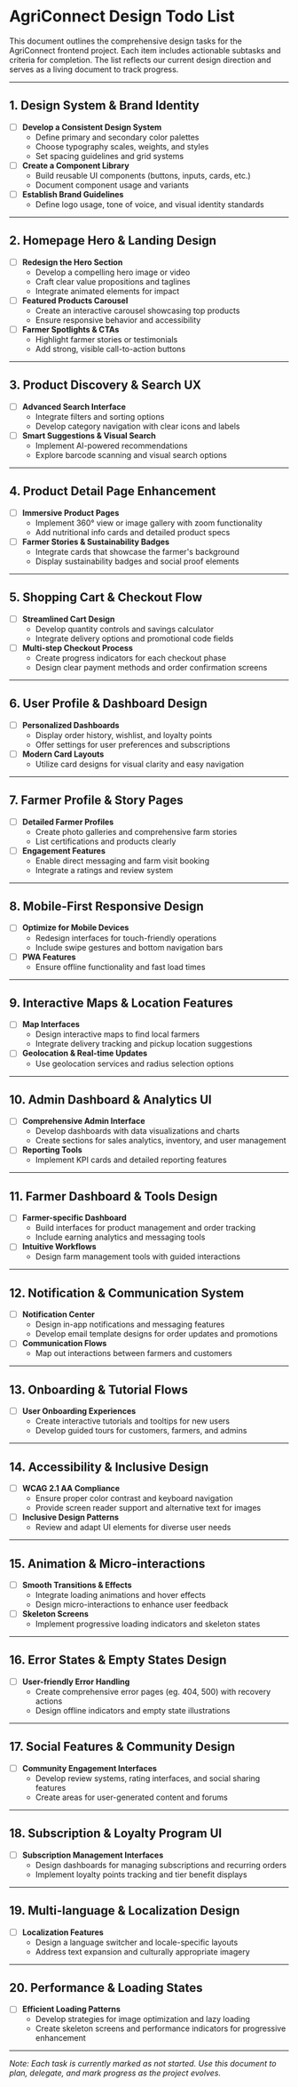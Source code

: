 # AgriConnect Design Todo List

This document outlines the comprehensive design tasks for the AgriConnect frontend project. Each item includes actionable subtasks and criteria for completion. The list reflects our current design direction and serves as a living document to track progress.

---

## 1. Design System & Brand Identity
- [ ] **Develop a Consistent Design System**
  - Define primary and secondary color palettes
  - Choose typography scales, weights, and styles
  - Set spacing guidelines and grid systems
- [ ] **Create a Component Library**
  - Build reusable UI components (buttons, inputs, cards, etc.)
  - Document component usage and variants
- [ ] **Establish Brand Guidelines**
  - Define logo usage, tone of voice, and visual identity standards

---

## 2. Homepage Hero & Landing Design
- [ ] **Redesign the Hero Section**
  - Develop a compelling hero image or video
  - Craft clear value propositions and taglines
  - Integrate animated elements for impact
- [ ] **Featured Products Carousel**
  - Create an interactive carousel showcasing top products
  - Ensure responsive behavior and accessibility
- [ ] **Farmer Spotlights & CTAs**
  - Highlight farmer stories or testimonials
  - Add strong, visible call-to-action buttons

---

## 3. Product Discovery & Search UX
- [ ] **Advanced Search Interface**
  - Integrate filters and sorting options
  - Develop category navigation with clear icons and labels
- [ ] **Smart Suggestions & Visual Search**
  - Implement AI-powered recommendations
  - Explore barcode scanning and visual search options

---

## 4. Product Detail Page Enhancement
- [ ] **Immersive Product Pages**
  - Implement 360° view or image gallery with zoom functionality
  - Add nutritional info cards and detailed product specs
- [ ] **Farmer Stories & Sustainability Badges**
  - Integrate cards that showcase the farmer's background
  - Display sustainability badges and social proof elements

---

## 5. Shopping Cart & Checkout Flow
- [ ] **Streamlined Cart Design**
  - Develop quantity controls and savings calculator
  - Integrate delivery options and promotional code fields
- [ ] **Multi-step Checkout Process**
  - Create progress indicators for each checkout phase
  - Design clear payment methods and order confirmation screens

---

## 6. User Profile & Dashboard Design
- [ ] **Personalized Dashboards**
  - Display order history, wishlist, and loyalty points
  - Offer settings for user preferences and subscriptions
- [ ] **Modern Card Layouts**
  - Utilize card designs for visual clarity and easy navigation

---

## 7. Farmer Profile & Story Pages
- [ ] **Detailed Farmer Profiles**
  - Create photo galleries and comprehensive farm stories
  - List certifications and products clearly
- [ ] **Engagement Features**
  - Enable direct messaging and farm visit booking
  - Integrate a ratings and review system

---

## 8. Mobile-First Responsive Design
- [ ] **Optimize for Mobile Devices**
  - Redesign interfaces for touch-friendly operations
  - Include swipe gestures and bottom navigation bars
- [ ] **PWA Features**
  - Ensure offline functionality and fast load times

---

## 9. Interactive Maps & Location Features
- [ ] **Map Interfaces**
  - Design interactive maps to find local farmers
  - Integrate delivery tracking and pickup location suggestions
- [ ] **Geolocation & Real-time Updates**
  - Use geolocation services and radius selection options

---

## 10. Admin Dashboard & Analytics UI
- [ ] **Comprehensive Admin Interface**
  - Develop dashboards with data visualizations and charts
  - Create sections for sales analytics, inventory, and user management
- [ ] **Reporting Tools**
  - Implement KPI cards and detailed reporting features

---

## 11. Farmer Dashboard & Tools Design
- [ ] **Farmer-specific Dashboard**
  - Build interfaces for product management and order tracking
  - Include earning analytics and messaging tools
- [ ] **Intuitive Workflows**
  - Design farm management tools with guided interactions

---

## 12. Notification & Communication System
- [ ] **Notification Center**
  - Design in-app notifications and messaging features
  - Develop email template designs for order updates and promotions
- [ ] **Communication Flows**
  - Map out interactions between farmers and customers

---

## 13. Onboarding & Tutorial Flows
- [ ] **User Onboarding Experiences**
  - Create interactive tutorials and tooltips for new users
  - Develop guided tours for customers, farmers, and admins

---

## 14. Accessibility & Inclusive Design
- [ ] **WCAG 2.1 AA Compliance**
  - Ensure proper color contrast and keyboard navigation
  - Provide screen reader support and alternative text for images
- [ ] **Inclusive Design Patterns**
  - Review and adapt UI elements for diverse user needs

---

## 15. Animation & Micro-interactions
- [ ] **Smooth Transitions & Effects**
  - Integrate loading animations and hover effects
  - Design micro-interactions to enhance user feedback
- [ ] **Skeleton Screens**
  - Implement progressive loading indicators and skeleton states

---

## 16. Error States & Empty States Design
- [ ] **User-friendly Error Handling**
  - Create comprehensive error pages (eg. 404, 500) with recovery actions
  - Design offline indicators and empty state illustrations

---

## 17. Social Features & Community Design
- [ ] **Community Engagement Interfaces**
  - Develop review systems, rating interfaces, and social sharing features
  - Create areas for user-generated content and forums

---

## 18. Subscription & Loyalty Program UI
- [ ] **Subscription Management Interfaces**
  - Design dashboards for managing subscriptions and recurring orders
  - Implement loyalty points tracking and tier benefit displays

---

## 19. Multi-language & Localization Design
- [ ] **Localization Features**
  - Design a language switcher and locale-specific layouts
  - Address text expansion and culturally appropriate imagery

---

## 20. Performance & Loading States
- [ ] **Efficient Loading Patterns**
  - Develop strategies for image optimization and lazy loading
  - Create skeleton screens and performance indicators for progressive enhancement

---

*Note: Each task is currently marked as not started. Use this document to plan, delegate, and mark progress as the project evolves.*
